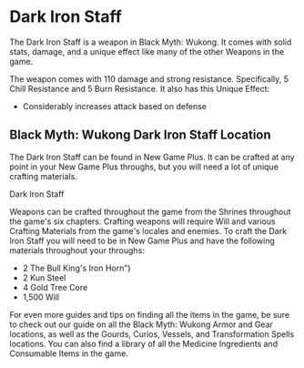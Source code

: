 # Dark Iron Staff

The Dark Iron Staff is a weapon in Black Myth: Wukong. It comes with solid stats, damage, and a unique effect like many of the other Weapons in the game. 

The weapon comes with 110 damage and strong resistance. Specifically, 5 Chill Resistance and 5 Burn Resistance. It also has this Unique Effect: 

  * Considerably increases attack based on defense

## Black Myth: Wukong Dark Iron Staff Location

The Dark Iron Staff can be found in New Game Plus. It can be crafted at any point in your New Game Plus throughs, but you will need a lot of unique crafting materials. 

Dark Iron Staff

Weapons can be crafted throughout the game from the Shrines throughout the game's six chapters. Crafting weapons will require Will and various Crafting Materials from the game's locales and enemies. To craft the Dark Iron Staff you will need to be in New Game Plus and have the following materials throughout your throughs: 

  * 2 The Bull King's Iron Horn")
  * 2 Kun Steel
  * 4 Gold Tree Core
  * 1,500 Will

For even more guides and tips on finding all the items in the game, be sure to check out our guide on all the Black Myth: Wukong Armor and Gear locations, as well as the Gourds, Curios, Vessels, and Transformation Spells locations. You can also find a library of all the Medicine Ingredients and Consumable Items in the game.